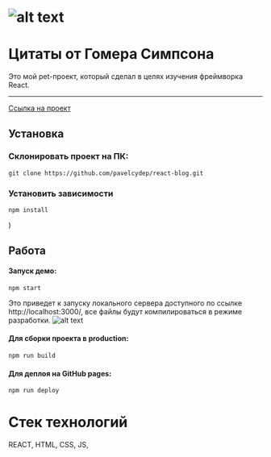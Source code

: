 ![alt text](src/images/blog.gif)
=============
Цитаты от Гомера Симпсона
=============
Это мой pet-проект, который сделал в целях изучения фреймворка React. 
****
[Ссылка на проект](https://pavelcydep.github.io/react-blog/)


## Установка

### Склонировать проект на ПК:

    git clone https://github.com/pavelcydep/react-blog.git
 


### Установить зависимости

    npm install

)

## Работа

#### Запуск демо:

    npm start
    
Это приведет к запуску локального сервера доступного по ссылке http://localhost:3000/, все файлы будут компилироваться в режиме разработки.
![alt text](top.png)  

#### Для сборки проекта в production:

    npm run build
    
#### Для деплоя на GitHub pages:

    npm run deploy

Стек технологий
===============
REACT, HTML, CSS, JS,
 




